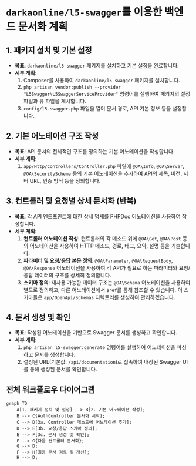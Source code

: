 # `darkaonline/l5-swagger`를 이용한 백엔드 문서화 계획

## 1. 패키지 설치 및 기본 설정
*   **목표**: `darkaonline/l5-swagger` 패키지를 설치하고 기본 설정을 완료합니다.
*   **세부 계획**:
    1.  Composer를 사용하여 `darkaonline/l5-swagger` 패키지를 설치합니다.
    2.  `php artisan vendor:publish --provider "L5Swagger\L5SwaggerServiceProvider"` 명령어를 실행하여 패키지의 설정 파일과 뷰 파일을 게시합니다.
    3.  `config/l5-swagger.php` 파일을 열어 문서 경로, API 기본 정보 등을 설정합니다.

## 2. 기본 어노테이션 구조 작성
*   **목표**: API 문서의 전체적인 구조를 정의하는 기본 어노테이션을 작성합니다.
*   **세부 계획**:
    1.  `app/Http/Controllers/Controller.php` 파일에 `@OA\Info`, `@OA\Server`, `@OA\SecurityScheme` 등의 기본 어노테이션을 추가하여 API의 제목, 버전, 서버 URL, 인증 방식 등을 정의합니다.

## 3. 컨트롤러 및 요청별 상세 문서화 (반복)
*   **목표**: 각 API 엔드포인트에 대한 상세 명세를 PHPDoc 어노테이션을 사용하여 작성합니다.
*   **세부 계획**:
    1.  **컨트롤러 어노테이션 작성**: 컨트롤러의 각 메소드 위에 `@OA\Get`, `@OA\Post` 등의 어노테이션을 사용하여 HTTP 메소드, 경로, 태그, 요약, 설명 등을 기술합니다.
    2.  **파라미터 및 요청/응답 본문 정의**: `@OA\Parameter`, `@OA\RequestBody`, `@OA\Response` 어노테이션을 사용하여 각 API가 필요로 하는 파라미터와 요청/응답 데이터의 구조를 상세히 정의합니다.
    3.  **스키마 정의**: 재사용 가능한 데이터 구조는 `@OA\Schema` 어노테이션을 사용하여 별도로 정의하고, 다른 어노테이션에서 `$ref`를 통해 참조할 수 있습니다. 이 스키마들은 `app/OpenApi/Schemas` 디렉토리를 생성하여 관리하겠습니다.

## 4. 문서 생성 및 확인
*   **목표**: 작성된 어노테이션을 기반으로 Swagger 문서를 생성하고 확인합니다.
*   **세부 계획**:
    1.  `php artisan l5-swagger:generate` 명령어를 실행하여 어노테이션을 파싱하고 문서를 생성합니다.
    2.  설정된 URL(기본값: `/api/documentation`)로 접속하여 내장된 Swagger UI를 통해 생성된 문서를 확인합니다.

## 전체 워크플로우 다이어그램

```mermaid
graph TD
    A[1. 패키지 설치 및 설정] --> B[2. 기본 어노테이션 작성];
    B --> C{AuthController 문서화 시작};
    C --> D[3a. Controller 메소드에 어노테이션 추가];
    D --> E[3b. 요청/응답 스키마 정의];
    E --> F[3c. 문서 생성 및 확인];
    F --> G{다음 컨트롤러 문서화};
    G --> D;
    F --> H[최종 문서 검토 및 개선];
    H --> D;